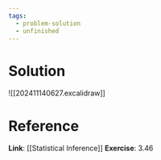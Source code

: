 ```yaml
---
tags:
  - problem-solution
  - unfinished
---
```

# Solution
![[202411140627.excalidraw]]

# Reference
**Link**: [[Statistical Inference]]
**Exercise**: 3.46